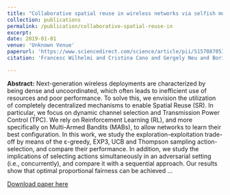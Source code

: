 ```yaml
---
title: "Collaborative spatial reuse in wireless networks via selfish multi-armed bandits"
collection: publications
permalink: /publication/collaborative-spatial-reuse-in
excerpt:
date: 2019-01-01
venue: 'Unknown Venue'
paperurl: 'https://www.sciencedirect.com/science/article/pii/S1570870518302646'
citation: 'Francesc Wilhelmi and Cristina Cano and Gergely Neu and Boris Bellalta and Anders Jonsson and Sergio Barrachina-Muñoz (2019). Collaborative spatial reuse in wireless networks via selfish multi-armed bandits. <i>Unknown Venue</i>.'

---
```

**Abstract:** Next-generation wireless deployments are characterized by being dense and uncoordinated, which often leads to inefficient use of resources and poor performance. To solve this, we envision the utilization of completely decentralized mechanisms to enable Spatial Reuse (SR). In particular, we focus on dynamic channel selection and Transmission Power Control (TPC). We rely on Reinforcement Learning (RL), and more specifically on Multi-Armed Bandits (MABs), to allow networks to learn their best configuration. In this work, we study the exploration-exploitation trade-off by means of the ε-greedy, EXP3, UCB and Thompson sampling action-selection, and compare their performance. In addition, we study the implications of selecting actions simultaneously in an adversarial setting (i.e., concurrently), and compare it with a sequential approach. Our results show that optimal proportional fairness can be achieved …

[Download paper here](https://www.sciencedirect.com/science/article/pii/S1570870518302646)
